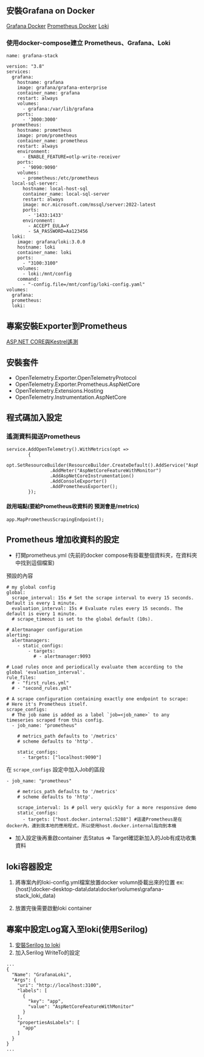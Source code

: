 ﻿## 安裝Grafana on Docker
[Grafana Docker](https://grafana.com/docs/grafana/latest/setup-grafana/installation/docker/)
[Prometheus Docker](https://prometheus.io/docs/prometheus/latest/installation/#using-docker)
[Loki](https://grafana.com/docs/loki/latest/setup/install/docker/)


### 使用docker-compose建立 Prometheus、Grafana、Loki

```
name: grafana-stack

version: "3.8"
services:
  grafana:
    hostname: grafana
    image: grafana/grafana-enterprise
    container_name: grafana
    restart: always
    volumes:
      - grafana:/var/lib/grafana
    ports:
      - '3000:3000'
  prometheus:
    hostname: prometheus
    image: prom/prometheus
    container_name: prometheus
    restart: always
    environment:
      - ENABLE_FEATURE=otlp-write-receiver
    ports:
      - '9090:9090'
    volumes:
      - prometheus:/etc/prometheus
  local-sql-server:
      hostname: local-host-sql
      container_name: local-sql-server
      restart: always
      image: mcr.microsoft.com/mssql/server:2022-latest
      ports:
        - '1433:1433'
      environment:
        - ACCEPT_EULA=Y
        - SA_PASSWORD=Aa123456
  loki:
    image: grafana/loki:3.0.0
    hostname: loki
    container_name: loki
    ports:
      - "3100:3100"
    volumes:
      - loki:/mnt/config
    command:
      - "-config.file=/mnt/config/loki-config.yaml"
volumes:
  grafana:
  prometheus:
  loki:
```

## 專案安裝Exporter到Prometheus

[ASP.NET CORE與Kestrel遙測](https://learn.microsoft.com/zh-tw/dotnet/core/diagnostics/observability-with-otel#net-implementation-of-opentelemetry)

## 安裝套件
- OpenTelemetry.Exporter.OpenTelemetryProtocol
- OpenTelemetry.Exporter.Prometheus.AspNetCore
- OpenTelemetry.Extensions.Hosting
- OpenTelemetry.Instrumentation.AspNetCore

## 程式碼加入設定

### 遙測資料拋送Prometheus
```
service.AddOpenTelemetry().WithMetrics(opt =>
        {
            opt.SetResourceBuilder(ResourceBuilder.CreateDefault().AddService("AspNetCoreFeatureWithMonitor"))
                .AddMeter("AspNetCoreFeatureWithMonitor")
                .AddAspNetCoreInstrumentation()
                .AddConsoleExporter()
                .AddPrometheusExporter();
        });
```

#### 啟用端點(要給Prometheus收資料的 預測會是/metrics)
```
app.MapPrometheusScrapingEndpoint();
```

## Prometheus 增加收資料的設定

- 打開prometheus.yml (先前的docker compose有掛載整個資料夾，在資料夾中找到這個檔案)

預設的內容
```
# my global config
global:
  scrape_interval: 15s # Set the scrape interval to every 15 seconds. Default is every 1 minute.
  evaluation_interval: 15s # Evaluate rules every 15 seconds. The default is every 1 minute.
  # scrape_timeout is set to the global default (10s).

# Alertmanager configuration
alerting:
  alertmanagers:
    - static_configs:
        - targets:
          # - alertmanager:9093

# Load rules once and periodically evaluate them according to the global 'evaluation_interval'.
rule_files:
  # - "first_rules.yml"
  # - "second_rules.yml"

# A scrape configuration containing exactly one endpoint to scrape:
# Here it's Prometheus itself.
scrape_configs:
  # The job name is added as a label `job=<job_name>` to any timeseries scraped from this config.
  - job_name: "prometheus"

    # metrics_path defaults to '/metrics'
    # scheme defaults to 'http'.

    static_configs:
      - targets: ["localhost:9090"]
```

在 `scrape_configs` 設定中加入Job的區段
```
- job_name: "prometheus" 
  
    # metrics_path defaults to '/metrics'
    # scheme defaults to 'http'.

    scrape_interval: 1s # poll very quickly for a more responsive demo
    static_configs:
      - targets: ["host.docker.internal:5288"] #這邊Prometheus是在docker內，連到我本地的應用程式，所以使用host.docker.internal指向到本機
```

- 加入設定後再重啟container 去Status => Target確認新加入的Job有成功收集資料



## loki容器設定

1. 將專案內的loki-config.yml檔案放置docker volumn掛載出來的位置
ex: {host}\docker-desktop-data\data\docker\volumes\grafana-stack_loki\_data)

2. 放置完後需要啟動loki container

## 專案中設定Log寫入至loki(使用Serilog)
1. [安裝Serilog to loki](https://github.com/serilog-contrib/serilog-sinks-grafana-loki)
2. 加入Serilog WriteTo的設定

```
...
{
  "Name": "GrafanaLoki",
  "Args": {
    "uri": "http://localhost:3100",
    "labels": [
      {
        "key": "app",
        "value": "AspNetCoreFeatureWithMonitor"
      }
    ],
    "propertiesAsLabels": [
      "app"
    ]
  }
}
...
```






